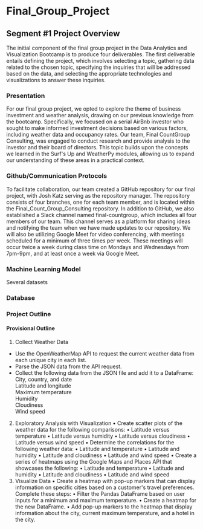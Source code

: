 # Final_Group_Project
## Segment #1 Project Overview
The initial component of the final group project in the Data Analytics and Visualization Bootcamp is to produce four deliverables. The first deliverable entails defining the project, which involves selecting a topic, gathering data related to the chosen topic, specifying the inquiries that will be addressed based on the data, and selecting the appropriate technologies and visualizations to answer these inquiries.
### Presentation
For our final group project, we opted to explore the theme of business investment and weather analysis, drawing on our previous knowledge from the bootcamp. Specifically, we focused on a serial AirBnb investor who sought to make informed investment decisions based on various factors, including weather data and occupancy rates. Our team, Final CountGroup Consulting, was engaged to conduct research and provide analysis to the investor and their board of directors. This topic builds upon the concepts we learned in the Surf's Up and WeatherPy modules, allowing us to expand our understanding of these areas in a practical context.
 
### Github/Communication Protocols
To facilitate collaboration, our team created a GitHub repository for our final project, with Josh Katz serving as the repository manager. The repository consists of four branches, one for each team member, and is located within the Final_Count_Group_Consulting repository.
In addition to GitHub, we also established a Slack channel named final-countgroup, which includes all four members of our team. This channel serves as a platform for sharing ideas and notifying the team when we have made updates to our repository. We will also be utilizing Google Meet for video conferencing, with meetings scheduled for a minimum of three times per week. These meetings will occur twice a week during class time on Mondays and Wednesdays from 7pm-9pm, and at least once a week via Google Meet.

### Machine Learning Model
Several datasets

### Database



### Project Outline
#### Provisional Outline
1.	Collect Weather Data  
   * Use the OpenWeatherMap API to request the current weather data from each unique city in each list.  
   * Parse the JSON data from the API request.  
   * Collect the following data from the JSON file and add it to a DataFrame:  
   City, country, and date  
   Latitude and longitude  
   Maximum temperature  
   Humidity  
   Cloudiness  
   Wind speed  

2.	Exploratory Analysis with Visualization
•	Create scatter plots of the weather data for the following comparisons:
•	Latitude versus temperature
•	Latitude versus humidity
•	Latitude versus cloudiness
•	Latitude versus wind speed
•	Determine the correlations for the following weather data:
•	Latitude and temperature
•	Latitude and humidity
•	Latitude and cloudiness
•	Latitude and wind speed
•	Create a series of heatmaps using the Google Maps and Places API that showcases the following:
•	Latitude and temperature
•	Latitude and humidity
•	Latitude and cloudiness
•	Latitude and wind speed
3.	Visualize Data
•	Create a heatmap with pop-up markers that can display information on specific cities based on a customer's travel preferences. Complete these steps:
•	Filter the Pandas DataFrame based on user inputs for a minimum and maximum temperature.
•	Create a heatmap for the new DataFrame.
•	Add pop-up markers to the heatmap that display information about the city, current maximum temperature, and a hotel in the city.


